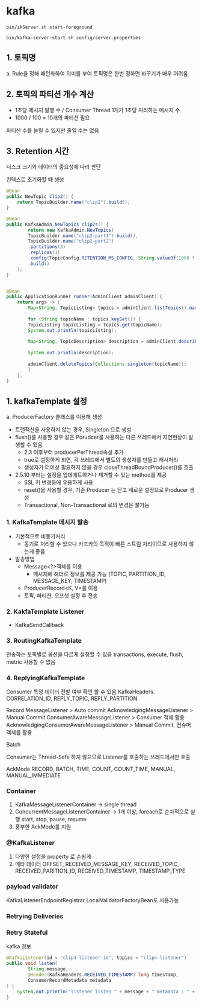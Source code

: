 # kafka

```
bin/zkServer.sh start-foreground

bin/kafka-server-start.sh config/server.properties
```


## 1. 토픽명
a. Rule을 정해 패턴화하여 의미를 부여
토픽명은 한번 정하면 바꾸기가 매우 어려움

## 2. 토픽의 파티션 개수 계산
- 1초당 메시지 발행 수 / Consumer Thread 1개가 1초당 처리하는 메시지 수
- 1000 / 100 = 10개의 파티션 필요

파티션 수를 늘릴 수 있지만 줄일 수는 없음

## 3. Retention 시간
디스크 크기와 데이터의 중요성에 따라 판단



컨텍스트 초기화할 때 생성
```java
@Bean
public NewTopic clip2() {
    return TopicBuilder.name("clip2").build();
}

@Bean
public KafkaAdmin.NewTopics clip2s() {
        return new KafkaAdmin.NewTopics(
        TopicBuilder.name("clip2-part1").build(),
        TopicBuilder.name("clip2-part2")
        .partitions(3)
        .replicas(1)
        .config(TopicConfig.RETENTION_MS_CONFIG, String.valueOf(1000 * 60 * 60))
        .build()
    );
}


@Bean
public ApplicationRunner runner(AdminClient adminClient) {
    return args -> {
        Map<String, TopicListing> topics = adminClient.listTopics().namesToListings().get();
    
        for (String topicName : topics.keySet()) {
        TopicListing topicListing = topics.get(topicName);
        System.out.println(topicListing);
    
        Map<String, TopicDescription> description = adminClient.describeTopics(Collections.singleton(topicName)).allTopicNames().get();
    
        System.out.println(description);
    
        adminClient.deleteTopics(Collections.singleton(topicName));
        }
    };
}
```


## 1. kafkaTemplate 설정

a. ProducerFactory 클래스를 이용해 생성
- 트랜잭션을 사용하지 않는 경우, Singleton 으로 생성
- flush()를 사용할 경우 같은 Porudcer를 사용하는 다른 쓰레드에서 지연현상이 발생할 수 있음
    - 2.3 이후부터 producerPerThread속성 추가
    - true로 설정하게 되면, 각 쓰레드에서 별도의 생성자를 만들고 캐시처리
    - 생성자가 더이상 필요하지 않을 경우 closeThreadBoundProducer()를 호출
- 2.5.10 부터는 설정을 업데에트하거나 제거할 수 있는 method를 제공
    - SSL 키 변경등에 유용하게 사용
    - reset()을 사용할 경우, 기존 Producer 는 닫고 새로운 설정으로 Producer 생성
    - Transactional, Non-Transactional 로의 변경은 불가능


### 1. KafkaTemplate 메시지 발송
- 기본적으로 비동기처리
    - 동기로 처리할 수 있으나 카프카의 목적이 빠른 스트림 처리이므로 사용하지 않는게 좋음
- 발송방법
    - Message<?>객체를 이용
        - 메시지에 헤더로 정보를 제공 가능 (TOPIC, PARTITION_ID, MESSAGE_KEY, TIMESTAMP)
    - ProducerRecord<K, V>를 이용
    - 토픽, 파티션, 오프셋 설정 후 전송
### 2. KakfaTemplate Listener
- KafkaSendCallback

### 3. RoutingKafkaTemplate
   전송하는 토픽별로 옵션을 다르게 설정할 수 있음
   transactions, execute, flush, metric 사용할 수 없음

### 4. ReplyingKafkaTemplate
   Consumer 특정 데이터 전발 여부 확인 할 수 있음
   KafkaHeaders. CORRELATION_ID, REPLY_TOPIC, REPLY_PARTITION


Record
MessageListener > Auto commit
AcknowledgingMessageListener > Manual Commit
ConsumerAwareMessageListener > Consumer 객체 활용
AcknowledgingConsumerAwareMessageListener > Manual Commit, 컨슈머 객체를 활용

Batch

Consumer는 Thread-Safe 하지 않으므로 Listener를 호출하는 쓰레드에서만 호출

AckMode
RECORD, BATCH, TIME, COUNT, COUNT_TIME, MANUAL, MANUAL_IMMEDIATE


### Container

1. KafkaMessageListenerContainer -> single thread
2. ConcurrentMessageListenerContainer -> 1개 이상, foreach로 순차적으로 실행
start, stop, pause, resume
3. 풍부한 AckMode를 지원

### @KafkaListener
1. 다양한 설정을 property 로 손쉽게
2. 메타 데이터 
OFFSET, RECEIVED_MESSAGE_KEY, RECEIVED_TOPIC, RECEIVED_PARITION_ID, RECEIVED_TIMESTAMP, TIMESTAMP_TYPE

### payload validator

KafkaListenerEndpointRegistrar
LocalValidatorFactoryBean도 사용가능

### Retrying Deliveries

### Retry Stateful


kafka 정보

```java
@KafkaListener(id = "clip4-listener-id", topics = "clip4-listener")
public void listen(
        String message, 
        @Header(KafkaHeaders.RECEIVED_TIMESTAMP) long timestamp,
        ConsumerRecordMetadata metadata
) {
    System.out.println("listener listen " + message + " metadata : " + metadata.offset());
}
```
 
